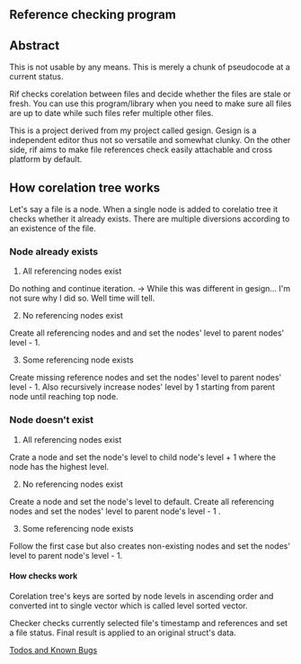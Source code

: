 ## Reference checking program

## Abstract

This is not usable by any means. This is merely a chunk of pseudocode at a current status.

Rif checks corelation between files and decide whether the files are stale or fresh. You can use this program/library when you need to make sure all files are up to date while such files refer multiple other files.

This is a project derived from my project called gesign. Gesign is a independent editor thus not so versatile and somewhat clunky. On the other side, rif aims to make file references check easily attachable and cross platform by default.

## How corelation tree works

Let's say a file is a node. When a single node is added to corelatio tree it checks whether it already exists. There are multiple diversions according to an existence of the file. 

### Node already exists

1. All referencing nodes exist

Do nothing and continue iteration. -> While this was different in gesign... I'm not sure why I did so. Well time will tell.

2. No referencing nodes exist

Create all referencing nodes and and set the nodes' level to parent nodes' level - 1.

3. Some referencing node exists

Create missing reference nodes and set the nodes' level to parent nodes' level - 1. Also recursively increase nodes' level by 1 starting from parent node until reaching top node.

### Node doesn't exist

1. All referencing nodes exist

Crate a node and set the node's level to child node's level + 1 where the node has the highest level.

2. No referencing nodes exist

Create a node and set the node's level to default. Create all referencing nodes and set the nodes' level to parent node's level - 1 .

3. Some referencing node exists

Follow the first case but also creates non-existing nodes and set the nodes' level to parent node's level - 1.

#### How checks work

Corelation tree's keys are sorted by node levels in ascending order and converted int to single vector which is called level sorted vector.

Checker checks currently selected file's timestamp and references and set a file status. Final result is applied to an original struct's data.

[Todos and Known Bugs](meta.md)
